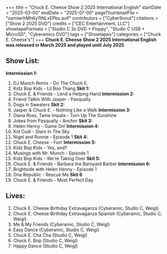 +++
title = "Chuck E. Cheese Show 2 2025 International English"
startDate = "2025-03-00"
endDate = "2025-07-00"
pageThumbnailFile = "oamiwrhMh6yTtNLxEPbs.avif"
contributors = ["CyberSnout"]
citations = ["Show 2 2025 DVD"]
credits = ["CEC Entertainment, LLC"]
showtapeFormats = ["Studio C 3x DVD + Floppy", "Studio C USB + MicroSD", "Cyberamics DVD"]
tags = ["Showtapes"]
categories = ["Chuck E. Cheese's"]
+++
**Chuck E. Cheese Show 2 2025 International English** **was released in March 2025 and played until July 2025**

## 

## Show List:

**Intermission 1:**
1.  DJ Munch Remix - Do The Chuck E.
2.  Kidz Bop Kids - Lil Boo Thang
**Skit 1:**
1.  Chuck E. & Friends - Lend a Helping Hand
**Intermission 2:**
1.  Friend Talkin With Jasper - Pasqually
2.  Dogs in Sweaters
**Skit 2:**
1.  Jasper & Chuck E. - Nothing Like a Walk
**Intermission 3:**
1.  Diana Ross, Tame Impala - Turn Up The Sunshine
2.  Jokes from Pasqually - Anchor
**Skit 3:**
1.  Helen Henny - Game On!
**Intermission 4:**
1.  Kid Cudi - Stars In The Sky
2.  Nigel and Ronnie - Episode 1
**Skit 4:**
1.  Chuck E. Cheese - Fun!
**Intermission 5:**
1.  Kidz Bop Kids - Yes, and?
2.  Musings with Mr. Munch - Episode 1
3.  Kidz Bop Kids - We're Taking Over
**Skit 5:**
1.  Chuck E. & Friends - Barbara the Barnyard Barber
**Intermission 6:**
1.  Brightside with Helen Henny - Episode 1
2.  One Republic - Rescue Me
**Skit 6**
1.  Chuck E. & Friends - Most Perfect Day

## Lives:
1. Chuck E. Cheese Birthday Extravaganza (Cyberamic, Studio C, Weigl)
2. Chuck E. Cheese Birthday Extravaganza Spanish (Cyberamic, Studio C, Weigl)
3. Me & My Friends (Cyberamic, Studio C, Weigl)
4. Easy Dance (Cyberamic, Studio C, Weigl)
5. Chuck E. Cha Cha (Studio C, Weigl)
6. Chuck E. Bop (Studio C, Weigl)
7. Happy Dance (Studio C, Weigl)
